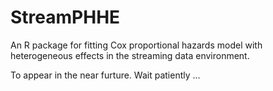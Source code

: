 # StreamPHHE
An R package for fitting Cox proportional hazards model with heterogeneous effects in the streaming data environment.

To appear in the near furture. Wait patiently ...

